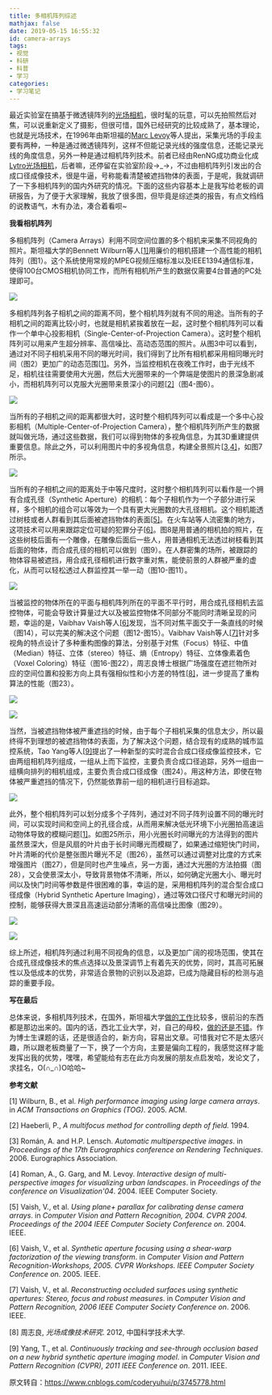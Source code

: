 ```yaml
---
title: 多相机阵列综述
mathjax: false
date: 2019-05-15 16:55:32
id: camera-arrays
tags:
- 视觉
- 科研
- 科普
- 学习
categories:
- 学习笔记
---
```


最近实验室在搞基于微透镜阵列的[光场相机](http://baike.baidu.com/view/5979448.htm?fr=aladdin)，很时髦的玩意，可以先拍照然后对焦，可以说重新定义了摄影，但很可惜，国外已经研究的比较成熟了，基本理论，也就是光场技术，在1996年由斯坦福的[Marc Levoy](http://graphics.stanford.edu/~levoy/)等人提出，采集光场的手段主要有两种，一种是通过微透镜阵列，这样不但能记录光线的强度信息，还能记录光线的角度信息，另外一种是通过相机阵列技术。前者已经由RenNG成功商业化成[Lytro光场相机](https://www.lytro.com/)，后者嘛，还停留在实验室阶段→_→，不过由相机阵列引发出的合成口径成像技术，很是牛逼，号称能看清楚被遮挡物体的表面，于是呢，我就调研了一下多相机阵列的国内外研究的情况。下面的这些内容基本上是我写给老板的调研报告，为了便于大家理解，我放了很多图，但毕竟是综述类的报告，有点文绉绉的说教语气，木有办法，凑合着看呗~

<!---more--->

**我看相机阵列**

多相机阵列（Camera Arrays）利用不同空间位置的多个相机来采集不同视角的照片。斯坦福大学的Bennett Wilburn等人[[1\]](https://www.cnblogs.com/coderyuhui/p/3745778.html#reference)用廉价的相机搭建一个高性能的相机阵列（图1）。这个系统使用常规的MPEG视频压缩标准以及IEEE1394通信标准，使得100台CMOS相机协同工作，而所有相机所产生的数据仅需要4台普通的PC处理即可。

![](https://zymin-1255632454.cos.ap-shanghai.myqcloud.com/0newblog/1557912363971.png)

多相机阵列各子相机之间的距离不同，整个相机阵列就有不同的用途。当所有的子相机之间的距离比较小时，也就是相机紧挨着放在一起，这时整个相机阵列可以看作一个单中心投影相机（Single-Center-of-Projection Camera）。这时整个相机阵列可以用来产生超分辨率、高信噪比、高动态范围的照片。从图3中可以看到，通过对不同子相机采用不同的曝光时间，我们得到了比所有相机都采用相同曝光时间（图2）更加广的动态范围[[1\]](https://www.cnblogs.com/coderyuhui/p/3745778.html#reference)。另外，当监控相机在夜晚工作时，由于光线不足，相机往往需要使用大光圈，然后大光圈带来的一个弊端是使图片的景深急剧减小，而相机阵列可以克服大光圈带来景深小的问题[[2\]](https://www.cnblogs.com/coderyuhui/p/3745778.html#reference)（图4-图6）。

 ![](https://zymin-1255632454.cos.ap-shanghai.myqcloud.com/0newblog/1557912347260.png)      

当所有的子相机之间的距离都很大时，这时整个相机阵列可以看成是一个多中心投影相机（Multiple-Center-of-Projection Camera），整个相机阵列所产生的数据就叫做光场，通过这些数据，我们可以得到物体的多视角信息，为其3D重建提供重要信息。除此之外，可以利用图片中的多视角信息，构建全景照片[[3](https://www.cnblogs.com/coderyuhui/p/3745778.html#reference),[4\]](https://www.cnblogs.com/coderyuhui/p/3745778.html#reference)，如图7所示。

![](https://zymin-1255632454.cos.ap-shanghai.myqcloud.com/0newblog/1557912390488.png)

当所有的子相机之间的距离处于中等尺度时，这时整个相机阵列可以看作是一个拥有合成孔径（Synthetic Aperture）的相机：每个子相机作为一个子部分进行采样，多个相机的组合可以等效为一个具有更大光圈数的大孔径相机。这个相机能透过树枝或者人群看到其后面被遮挡物体的表面[[5\]](https://www.cnblogs.com/coderyuhui/p/3745778.html#reference)。在火车站等人流密集的地方，这项技术可以用来跟踪定位可疑的犯罪分子[[6\]](https://www.cnblogs.com/coderyuhui/p/3745778.html#reference)。图8是用普通的相机拍的照片，在这些树枝后面有一个雕像，在雕像后面后一些人，用普通相机无法透过树枝看到其后面的物体，而合成孔径的相机可以做到（图9）。在人群密集的场所，被跟踪的物体容易被遮挡，用合成孔径相机进行数字重对焦，能使前景的人群被严重的虚化，从而可以轻松透过人群监控其一举一动（图10-图11）。

![](https://zymin-1255632454.cos.ap-shanghai.myqcloud.com/0newblog/1557912458976.png)      

当被监控的物体所在的平面与相机阵列所在的平面不平行时，用合成孔径相机去监控物体，可能会导致计算量过大以及被监控物体不同部分不能同时清晰呈现的问题，幸运的是，Vaibhav Vaish等人[[6\]](https://www.cnblogs.com/coderyuhui/p/3745778.html#reference)发现，当不同对焦平面交于一条直线的时候（图14），可以完美的解决这个问题（图12-图15）。Vaibhav Vaish等人[[7\]](https://www.cnblogs.com/coderyuhui/p/3745778.html#reference)针对多视角的特点设计了多种重构图像的算法，分别基于对焦（Focus）特征、中值（Median）特征、立体（stereo）特征、熵（Entropy）特征、立体像素着色（Voxel Coloring）特征（图16-图22），周志良博士根据广场强度在遮拦物所对应的空间位置和投影方向上具有强相似性和小方差的特性[[8\]](https://www.cnblogs.com/coderyuhui/p/3745778.html#reference)，进一步提高了重构算法的性能（图23）。

![](https://zymin-1255632454.cos.ap-shanghai.myqcloud.com/0newblog/1557912481384.png)

![](https://zymin-1255632454.cos.ap-shanghai.myqcloud.com/0newblog/1557912514482.png)

当然，当被遮挡物体被严重遮挡的时候，由于每个子相机采集的信息太少，所以最终得不到理想的被遮挡物体的表面，为了解决这个问题，结合现有的成熟的城市监控系统，Tao Yang等人[[9\]](https://www.cnblogs.com/coderyuhui/p/3745778.html#reference)提出了一种新型的实时混合合成口径成像监控技术，它由两组相机阵列组成，一组从上而下监控，主要负责合成口径追踪，另外一组由一组横向排列的相机组成，主要负责合成口径成像（图24）。用这种方法，即使在物体被严重遮挡的情况下，仍然能依靠前一组的相机进行目标追踪。

![](https://zymin-1255632454.cos.ap-shanghai.myqcloud.com/0newblog/1557912529760.png)

此外，整个相机阵列可以划分成多个子阵列，通过对不同子阵列设置不同的曝光时间，可以实现时间和空间上的孔径合成，从而用来解决低光环境下小光圈拍高速运动物体导致的模糊问题[[1\]](https://www.cnblogs.com/coderyuhui/p/3745778.html#reference)。如图25所示，用小光圈长时间曝光的方法得到的图片虽然景深大，但是风扇的叶片由于长时间曝光而模糊了，如果通过缩短快门时间，叶片清晰的代价是整张图片曝光不足（图26），虽然可以通过调整对比度的方式来增强图片（图27），但是同时也产生噪点，另一方面，通过大光圈的方法拍摄（图28），又会使景深太小，导致背景物体不清晰，所以，如何确定光圈大小、曝光时间以及快门时间等参数是件很困难的事，幸运的是，采用相机阵列的混合型合成口径成像（Hybrid Synthetic Aperture Imaging），通过等效口径尺寸和曝光时间的控制，能够获得大景深且高速运动部分清晰的高信噪比图像（图29）。

![](https://zymin-1255632454.cos.ap-shanghai.myqcloud.com/0newblog/1557912546459.png)

![](https://zymin-1255632454.cos.ap-shanghai.myqcloud.com/0newblog/1557912562584.png) 

综上所述，相机阵列通过利用不同视角的信息，以及更加广阔的视场范围，使其在合成孔径成像技术的焦点选择以及景深调节上有着先天的优势，同时，其高可拓展性以及低成本的优势，非常适合景物的识别以及追踪，已成为隐藏目标的检测与追踪的重要手段。

**写在最后**

总体来说，多相机阵列技术，在国外，斯坦福大学[做的工作](http://graphics.stanford.edu/projects/array/)比较多，很前沿的东西都是那边出来的。国内的话，西北工业大学，对，自己的母校，[做的还是不错](http://www.saiip-vision.org/tyang/index.html)。作为博士生课题的话，还是很适合的，新方向，容易出文章。可惜我对它不是太感兴趣，所以跟老板商量了一下，换了一个方向，主要是偏向工程的，我感觉这样才能发挥出我的优势，嘿嘿，希望能给有志在此方向发展的朋友点启发哈，发论文了，求挂名，O(∩_∩)O哈哈~

**参考文献**

[1] Wilburn, B., et al. *High performance imaging using large camera arrays*. in *ACM Transactions on Graphics (TOG)*. 2005. ACM.

[2] Haeberli, P., *A multifocus method for controlling depth of field.* 1994.

[3] Román, A. and H.P. Lensch. *Automatic multiperspective images*. in *Proceedings of the 17th Eurographics conference on Rendering Techniques*. 2006. Eurographics Association.

[4] Roman, A., G. Garg, and M. Levoy. *Interactive design of multi-perspective images for visualizing urban landscapes*. in *Proceedings of the conference on Visualization'04*. 2004. IEEE Computer Society.

[5] Vaish, V., et al. *Using plane+ parallax for calibrating dense camera arrays*. in *Computer Vision and Pattern Recognition, 2004. CVPR 2004. Proceedings of the 2004 IEEE Computer Society Conference on*. 2004. IEEE.

[6] Vaish, V., et al. *Synthetic aperture focusing using a shear-warp factorization of the viewing transform*. in *Computer Vision and Pattern Recognition-Workshops, 2005. CVPR Workshops. IEEE Computer Society Conference on*. 2005. IEEE.

[7] Vaish, V., et al. *Reconstructing occluded surfaces using synthetic apertures: Stereo, focus and robust measures*. in *Computer Vision and Pattern Recognition, 2006 IEEE Computer Society Conference on*. 2006. IEEE.

[8] 周志良, *光场成像技术研究*. 2012, 中国科学技术大学.

[9] Yang, T., et al. *Continuously tracking and see-through occlusion based on a new hybrid synthetic aperture imaging model*. in *Computer Vision and Pattern Recognition (CVPR), 2011 IEEE Conference on*. 2011. IEEE.



原文转自：https://www.cnblogs.com/coderyuhui/p/3745778.html